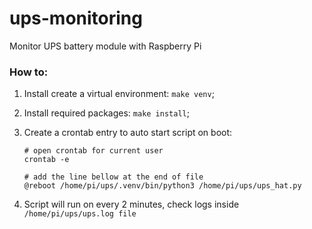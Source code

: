 # ups-monitoring

Monitor UPS battery module with Raspberry Pi

### How to:
1. Install create a virtual environment: `make venv`;
1. Install required packages: `make install`;
1. Create a crontab entry to auto start script on boot:

    ```
    # open crontab for current user
    crontab -e

    # add the line bellow at the end of file
    @reboot /home/pi/ups/.venv/bin/python3 /home/pi/ups/ups_hat.py
    ```
1. Script will run on every 2 minutes, check logs inside `/home/pi/ups/ups.log file`
